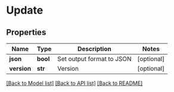 # Update

## Properties
Name | Type | Description | Notes
------------ | ------------- | ------------- | -------------
**json** | **bool** | Set output format to JSON | [optional] 
**version** | **str** | Version | [optional] 

[[Back to Model list]](../README.md#documentation-for-models) [[Back to API list]](../README.md#documentation-for-api-endpoints) [[Back to README]](../README.md)


